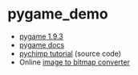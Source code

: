 # pygame_demo

* [pygame 1.9.3](https://pypi.python.org/pypi/Pygame/1.9.3)
* [pygame docs](http://www.pygame.org/docs/)
* [pychimp tutorial](http://www.pygame.org/docs/tut/chimp.py.html) (source code)
* Online [image to bitmap converter](http://image.online-convert.com/convert-to-bmp)
